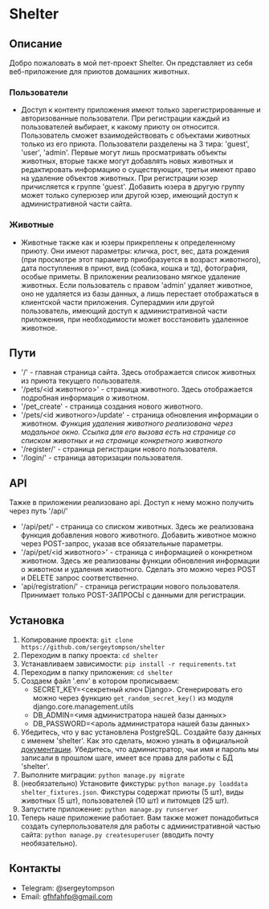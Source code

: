 # Shelter

## Описание
Добро пожаловать в мой пет-проект Shelter. Он представляет из себя веб-приложение для приютов домашних животных.
### Пользователи
- Доступ к контенту приложения имеют только зарегистрированные и авторизованные пользователи. При регистрации каждый из 
пользователей выбирает, к какому приюту он относится. Пользователь сможет взаимодействовать с объектами животных только 
из его приюта. Пользователи разделены на 3 тира: 'guest', 'user', 'admin'. Первые могут лишь просматривать объекты
животных, вторые также могут добавлять новых животных и редактировать информацию о существующих, третьи имеют право на
удаление объектов животных. При регистрации юзер причисляется к группе 'guest'. Добавить юзера в другую группу может
только суперюзер или другой юзер, имеющий доступ к административной части сайта.
### Животные
- Животные также как и юзеры прикреплены к определенному приюту. Они имеют параметры: кличка, рост, вес, дата рождения
(при просмотре этот параметр приобразуется в возраст животного), дата поступления в приют, вид (собака, кошка и тд), 
фотография, особые приметы. В приложении реализовано мягкое удаление животных. Если пользователь с правом 'admin'
удаляет животное, оно не удаляется из базы данных, а лишь перестает отображаться в клиентской части приложения.
Суперадмин или другой пользователь, имеющий доступ к административной части приложения, при необходимости может
восстановить удаленное животное.

## Пути
- '/' - главная страница сайта. Здесь отображается список животных из приюта текущего пользователя.
- '/pets/<id животного>' - страница животного. Здесь отображается подробная информация о животном.
- '/pet_create' - страница создания нового животного.
- '/pets/<id животного>/update' - страница обновления информации о животном.
*Функция удаления животного реализована через модальное окно. Ссылка для его вызова есть на странице со списком 
животных и на странице конкретного животного*
- '/register/' - страница регистрации нового пользователя.
- '/login/' - страница авторизации пользователя.

## API
Тажке в приложении реализовано api. Доступ к нему можно получить через путь '/api/'
- '/api/pet/' - страница со списком животных. Здесь же реализована функция добавления нового животного. Добавить 
животное можно через POST-запрос, указав все обязательные параметры.
- '/api/pet/<id животного>' - страница с информацией о конкретном животном. Здесь же реализованы функции обновления информации о 
животном и удаления животного. Сделать это можно через POST и DELETE запрос соответственно.
- 'api/registration/' - страница регистрации нового пользователя. Принимает только POST-ЗАПРОСЫ с данными для
регистрации.

## Установка
1. Копирование проекта: `git clone https://github.com/sergeytompson/shelter`
2. Переходим в папку проекта: `cd shelter`
3. Устанавливаем зависимости: `pip install -r requirements.txt`
4. Переходим в папку приложения: `cd shelter`
5. Создаем файл '.env' в котором прописываем:
   + SECRET_KEY=<секретный ключ Django>. Сгенерировать его можно через функцию `get_random_secret_key()` из модуля 
   django.core.management.utils
   + DB_ADMIN=<имя администратора нашей базы данных>
   + DB_PASSWORD=<ароль администратора нашей базы данных>
6. Убедитесь, что у вас установлена PostgreSQL. Создайте базу данных с именем 'shelter'. Как это сделать, можно узнать
в официальной [документации](https://postgrespro.ru/docs/postgresql/9.5/manage-ag-createdb). Убедитесь, что
администратор, чьи имя и пароль мы записали в прошлом шаге, имеет все права для работы с БД 'shelter'.
7. Выполните миграции: `python manage.py migrate`
8. (необязательно) Установите фикстуры: `python manage.py loaddata shelter_fixtures.json`. Фикстуры содержат 
приюты (5 шт), виды животных (5 шт), пользователей (10 шт) и питомцев (25 шт).
9. Запустите приложение: `python manage.py runserver`
10. Теперь наше приложение работает. Вам также может понадобиться создать суперпользователя для работы с 
административной частью сайта: `python manage.py createsuperuser` (вводить почту необязательно).

## Контакты
+ Telegram: @sergeytompson
+ Email: gfhfahfp@gmail.com